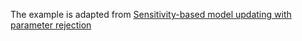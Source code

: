 The example is adapted from [Sensitivity-based model updating with parameter rejection](https://doi.org/10.1016/j.apm.2025.116253)
